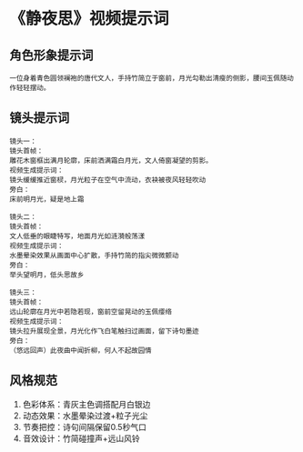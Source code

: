 # 《静夜思》视频提示词

## 角色形象提示词
```
一位身着青色圆领襕袍的唐代文人，手持竹简立于窗前，月光勾勒出清瘦的侧影，腰间玉佩随动作轻轻摆动。
```

## 镜头提示词

```
镜头一：
镜头首帧：
雕花木窗框出满月轮廓，床前洒满霜白月光，文人倚窗凝望的剪影。
视频生成提示词：
镜头缓缓推近窗棂，月光粒子在空气中流动，衣袂被夜风轻轻吹动
旁白：
床前明月光，疑是地上霜
```

```
镜头二：
镜头首帧：
文人低垂的眼睫特写，地面月光如涟漪般荡漾
视频生成提示词：
水墨晕染效果从画面中心扩散，手持竹简的指尖微微颤动
旁白：
举头望明月，低头思故乡
```

```
镜头三：
镜头首帧：
远山轮廓在月光中若隐若现，窗前空留晃动的玉佩缨络
视频生成提示词：
镜头拉升展现全景，月光化作飞白笔触扫过画面，留下诗句墨迹
旁白：
（悠远回声）此夜曲中闻折柳，何人不起故园情
```

## 风格规范
1. 色彩体系：青灰主色调搭配月白银边
2. 动态效果：水墨晕染过渡+粒子光尘
3. 节奏把控：诗句间隔保留0.5秒气口
4. 音效设计：竹简碰撞声+远山风铃